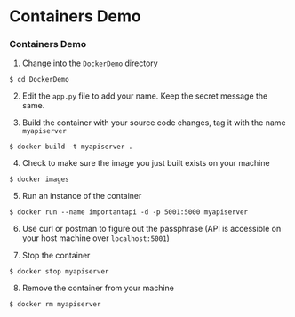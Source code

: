 # Containers Demo

### Containers Demo

1) Change into the `DockerDemo` directory

```
$ cd DockerDemo
```

2) Edit the `app.py` file to add your name. Keep the secret message the same.

3) Build the container with your source code changes, tag it with the name `myapiserver`

```
$ docker build -t myapiserver .
```

4) Check to make sure the image you just built exists on your machine

```
$ docker images
```

5) Run an instance of the container

```
$ docker run --name importantapi -d -p 5001:5000 myapiserver
```

6) Use curl or postman to figure out the passphrase (API is accessible on your host machine over `localhost:5001`)

7) Stop the container

``` 
$ docker stop myapiserver
```

8) Remove the container from your machine

```
$ docker rm myapiserver
```